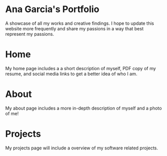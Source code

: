 # Ana Garcia's Portfolio
A showcase of all my works and creative findings. I hope to update this website more frequently and share my passions in a way that best represent my passions.

# Home 
My home page includes a a short description of myself, PDF copy of my resume, and social media links to get a better idea of who I am. 

# About
My about page includes a more in-depth description of myself and a photo of me!

# Projects
My projects page will include a overview of my software related projects. 
